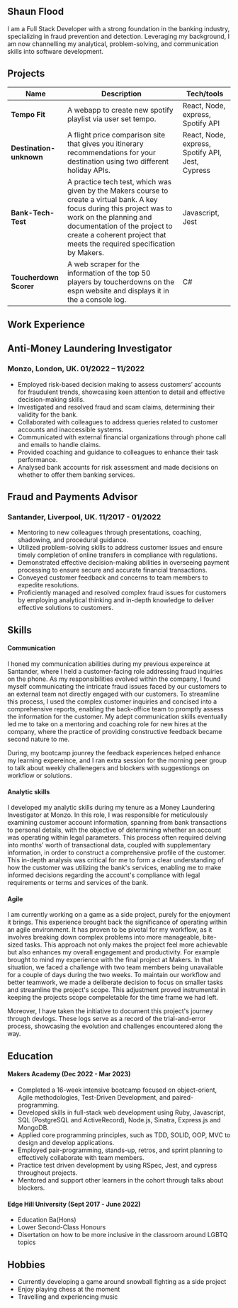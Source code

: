 ## Shaun Flood 

I am a Full Stack Developer with a strong foundation in the banking industry, specializing in fraud prevention and detection. Leveraging my background, I am now channelling my analytical, problem-solving, and communication skills into software development.

## Projects

| Name                         | Description       | Tech/tools                          |
| ---------------------------- | ----------------- | ------------------------------------|
| **Tempo Fit**                | A webapp to create new spotify playlist via user set tempo. | React, Node, express, Spotify API   |
| **Destination-unknown**      | A flight price comparison site that gives you itinerary recommendations for your destination using two different holiday APIs. | React, Node, express, Spotify API, Jest, Cypress                             |
| **Bank-Tech-Test** | A practice tech test, which was given by the Makers course to create a virtual bank. A key focus during this project was to work on the planning and documentation of the project to create a coherent project that meets the required specification by Makers. | Javascript, Jest                             |
| **Toucherdown Scorer** | A web scraper for the information of the top 50 players by toucherdowns on the espn website and displays it in the a console log.  | C#                             |

## Work Experience

## Anti-Money Laundering Investigator			                                   		
### Monzo, London, UK. 01/2022 – 11/2022						    
-	Employed risk-based decision making to assess customers’ accounts for fraudulent trends, showcasing keen attention to detail and effective decision-making skills.
-	Investigated and resolved fraud and scam claims, determining their validity for the bank.
-	Collaborated with colleagues to address queries related to customer accounts and inaccessible systems.
-	Communicated with external financial organizations through phone call and emails to handle claims.
-	Provided coaching and guidance to colleagues to enhance their task performance.
-	Analysed bank accounts for risk assessment and made decisions on whether to offer them banking services.

## Fraud and Payments Advisor                                                				
### Santander, Liverpool, UK. 11/2017 - 01/2022
-	Mentoring to new colleagues through presentations, coaching, shadowing, and procedural guidance.
-	Utilized problem-solving skills to address customer issues and ensure timely completion of online transfers in compliance with regulations. 
-	Demonstrated effective decision-making abilities in overseeing payment processing to ensure secure and accurate financial transactions. 
-	Conveyed customer feedback and concerns to team members to expedite resolutions.
-	Proficiently managed and resolved complex fraud issues for customers by employing analytical thinking and in-depth knowledge to deliver effective solutions to customers.

## Skills

#### Communication

I honed my communication abilities during my previous expereince at Santander, where I held a customer-facing role addressing fraud inquiries on the phone. As my responsibilities evolved within the company, I found myself communicating the intricate fraud issues faced by our customers to an external team not directly engaged with our customers. To streamline this process, I used the complex customer inquiries and concised into a comprehensive reports, enabling the back-office team to promptly assess the information for the customer. My adept communication skills eventually led me to take on a mentoring and coaching role for new hires at the company, where the practice of providing constructive feedback became second nature to me.

During, my bootcamp jounrey the feedback experiences helped enhance my learning expereince, and I ran extra session for the morning peer group to talk about weekly challenegers and blockers with suggestiongs on workflow or solutions.


#### Analytic skills

I developed my analytic skills during my tenure as a Money Laundering Investigator at Monzo. In this role, I was responsible for meticulously examining customer account information, spanning from bank transactions to personal details, with the objective of determining whether an account was operating within legal parameters. This process often required delving into months' worth of transactional data, coupled with supplementary information, in order to construct a comprehensive profile of the customer. This in-depth analysis was critical for me to form a clear understanding of how the customer was utilizing the bank's services, enabling me to make informed decisions regarding the account's compliance with legal requirements or terms and services of the bank.

#### Agile

I am currently working on a game as a side project, purely for the enjoyment it brings. This experience brought back the significance of operating within an agile environment. It has proven to be pivotal for my workflow, as it involves breaking down complex problems into more manageable, bite-sized tasks. This approach not only makes the project feel more achievable but also enhances my overall engagement and productivity. For example brought to mind my experience with the final project at Makers. In that situation, we faced a challenge with two team members being unavailable for a couple of days during the two weeks. To maintain our workflow and better teamwork, we made a deliberate decision to focus on smaller tasks and streamline the project's scope. This adjustment proved instrumental in keeping the projects scope compeletable for the time frame we had left.

Moreover, I have taken the initiative to document this project's journey through devlogs. These logs serve as a record of the trial-and-error process, showcasing the evolution and challenges encountered along the way. 


## Education

#### Makers Academy (Dec 2022 - Mar 2023)
-	Completed a 16-week intensive bootcamp focused on object-orient, Agile methodologies, Test-Driven Development, and paired-programming.
-	Developed skills in full-stack web development using Ruby, Javascript, SQL (PostgreSQL and ActiveRecord), Node.js, Sinatra, Express.js and MongoDB.
-	Applied core programming principles, such as TDD, SOLID, OOP, MVC to design and develop applications.
-	Employed pair-programming, stands-up, retros, and sprint planning to effectively collaborate with team members.
-	Practice test driven development by using RSpec, Jest, and cypress throughout projects.
-	Mentored and support other learners in the cohort through talks about blockers.

#### Edge Hill University (Sept 2017 - June 2022)

- Education Ba(Hons)
- Lower Second-Class Honours
- Disertation on how to be more inclusive in the classroom around LGBTQ topics

## Hobbies

- Currently developing a game around snowball fighting as a side project
- Enjoy playing chess at the moment
- Travelling and experiencing music

